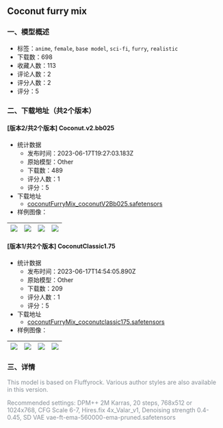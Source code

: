 ## Coconut furry mix
### 一、模型概述

- 标签：`anime`, `female`, `base model`, `sci-fi`, `furry`, `realistic`
- 下载数：698
- 收藏人数：113
- 评论人数：2
- 评分人数：2
- 评分：5

### 二、下载地址（共2个版本）

#### [版本2/共2个版本] Coconut.v2.bb025

- 统计数据
  - 发布时间：2023-06-17T19:27:03.183Z
  - 原始模型：Other
  - 下载数：489
  - 评分人数：1
  - 评分：5
- 下载地址
  - [coconutFurryMix_coconutV2Bb025.safetensors](https://civitai.com/api/download/models/97987)
- 样例图像：

| <img src="https://image.civitai.com/xG1nkqKTMzGDvpLrqFT7WA/ca176629-d51d-44e8-9742-fe3c8093989f/width=450/1183533.jpeg" /> | <img src="https://image.civitai.com/xG1nkqKTMzGDvpLrqFT7WA/da66cb02-75ef-4eb5-833d-d6e5f735bb74/width=450/1183534.jpeg" /> | <img src="https://image.civitai.com/xG1nkqKTMzGDvpLrqFT7WA/b52d7646-23c6-4ce2-98a8-0c31d5a40676/width=450/1184035.jpeg" /> | <img src="https://image.civitai.com/xG1nkqKTMzGDvpLrqFT7WA/9e410ee2-ef8f-4892-bce6-4f195643adbe/width=450/1183550.jpeg" /> |
| ---- | ---- | ---- | ---- |

#### [版本1/共2个版本] CoconutClassic1.75

- 统计数据
  - 发布时间：2023-06-17T14:54:05.890Z
  - 原始模型：Other
  - 下载数：209
  - 评分人数：1
  - 评分：5
- 下载地址
  - [coconutFurryMix_coconutclassic175.safetensors](https://civitai.com/api/download/models/88639)
- 样例图像：

| <img src="https://image.civitai.com/xG1nkqKTMzGDvpLrqFT7WA/b75d8f25-87d2-42b3-ad6a-696bae4604e2/width=450/1020697.jpeg" /> | <img src="https://image.civitai.com/xG1nkqKTMzGDvpLrqFT7WA/7b446d94-a383-417a-8c91-35cb0623aa75/width=450/1020693.jpeg" /> | <img src="https://image.civitai.com/xG1nkqKTMzGDvpLrqFT7WA/c7d218de-0f4a-499b-859e-90beacc6bdbb/width=450/1020695.jpeg" /> | <img src="https://image.civitai.com/xG1nkqKTMzGDvpLrqFT7WA/ae7e4b48-613f-45de-a0dd-b4b443f47e95/width=450/1020694.jpeg" /> |
| ---- | ---- | ---- | ---- |


### 三、详情
<p><span style="color:#868e96">This model is based on Fluffyrock. Various author styles are also available in this version.</span></p><p></p><p><span style="color:#868e96">Recommended settings: DPM++ 2M Karras, 20 steps, 768x512 or 1024x768, CFG Scale 6-7, Hires.fix 4x_Valar_v1, Denoising strength 0.4-0.45, SD VAE vae-ft-ema-560000-ema-pruned.safetensors</span></p>